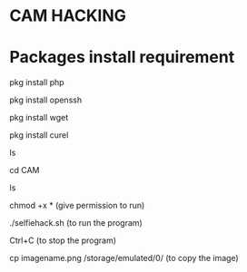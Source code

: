 # CAM HACKING
# Packages install requirement

pkg install php

pkg install openssh

pkg install wget

pkg install curel

ls

cd CAM

ls

chmod +x *  (give permission to run)

./selfiehack.sh (to run the program)

Ctrl+C (to stop the program) 

cp imagename.png /storage/emulated/0/  (to copy the image)
